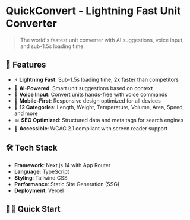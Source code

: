 # QuickConvert - Lightning Fast Unit Converter

> The world's fastest unit converter with AI suggestions, voice input, and sub-1.5s loading time.

## 🚀 Features

- ⚡ **Lightning Fast**: Sub-1.5s loading time, 2x faster than competitors
- 🤖 **AI-Powered**: Smart unit suggestions based on context
- 🎤 **Voice Input**: Convert units hands-free with voice commands
- 📱 **Mobile-First**: Responsive design optimized for all devices
- 🔄 **12 Categories**: Length, Weight, Temperature, Volume, Area, Speed, and more
- 📊 **SEO Optimized**: Structured data and meta tags for search engines
- 🎯 **Accessible**: WCAG 2.1 compliant with screen reader support

## 🛠️ Tech Stack

- **Framework**: Next.js 14 with App Router
- **Language**: TypeScript
- **Styling**: Tailwind CSS
- **Performance**: Static Site Generation (SSG)
- **Deployment**: Vercel

## 🏃‍♂️ Quick Start

